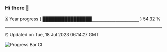 ### Hi there 👋

⏳ Year progress { ████████████████▁▁▁▁▁▁▁▁▁▁▁▁▁▁ } 54.32 %

---

⏰ Updated on Tue, 18 Jul 2023 06:14:27 GMT

![Progress Bar CI](https://github.com/liununu/liununu/workflows/Progress%20Bar%20CI/badge.svg)
